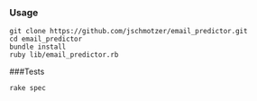 ### Usage
```
git clone https://github.com/jschmotzer/email_predictor.git
cd email_predictor
bundle install
ruby lib/email_predictor.rb
```

###Tests
```
rake spec
```
